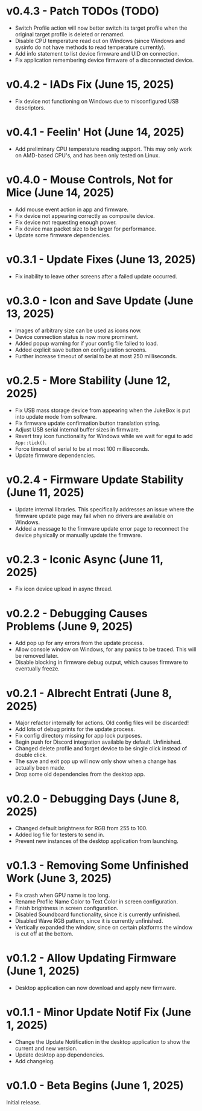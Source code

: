 # v0.4.3 - Patch TODOs (TODO)
- Switch Profile action will now better switch its target profile when the original target profile is deleted or renamed.
- Disable CPU temperature read out on Windows (since Windows and sysinfo do not have methods to read temperature currently).
- Add info statement to list device firmware and UID on connection.
- Fix application remembering device firmware of a disconnected device.

# v0.4.2 - IADs Fix (June 15, 2025)
- Fix device not functioning on Windows due to misconfigured USB descriptors.

# v0.4.1 - Feelin' Hot (June 14, 2025)
- Add preliminary CPU temperature reading support. This may only work on AMD-based CPU's, and has been only tested on Linux.

# v0.4.0 - Mouse Controls, Not for Mice (June 14, 2025)
- Add mouse event action in app and firmware.
- Fix device not appearing correctly as composite device.
- Fix device not requesting enough power.
- Fix device max packet size to be larger for performance.
- Update some firmware dependencies.

# v0.3.1 - Update Fixes (June 13, 2025)
- Fix inability to leave other screens after a failed update occurred.

# v0.3.0 - Icon and Save Update (June 13, 2025)
- Images of arbitrary size can be used as icons now.
- Device connection status is now more prominent.
- Added popup warning for if your config file failed to load.
- Added explicit save button on configuration screens.
- Further increase timeout of serial to be at most 250 milliseconds.

# v0.2.5 - More Stability (June 12, 2025)
- Fix USB mass storage device from appearing when the JukeBox is put into update mode from software.
- Fix firmware update confirmation button translation string.
- Adjust USB serial internal buffer sizes in firmware.
- Revert tray icon functionality for Windows while we wait for egui to add `App::tick()`.
- Force timeout of serial to be at most 100 milliseconds.
- Update firmware dependencies.

# v0.2.4 - Firmware Update Stability (June 11, 2025)
- Update internal libraries. This specifically addresses an issue where the firmware update page may fail when no drivers are available on Windows.
- Added a message to the firmware update error page to reconnect the device physically or manually update the firmware.

# v0.2.3 - Iconic Async (June 11, 2025)
- Fix icon device upload in async thread.

# v0.2.2 - Debugging Causes Problems (June 9, 2025)
- Add pop up for any errors from the update process.
- Allow console window on Windows, for any panics to be traced. This will be removed later.
- Disable blocking in firmware debug output, which causes firmware to eventually freeze.

# v0.2.1 - Albrecht Entrati (June 8, 2025)
- Major refactor internally for actions. Old config files will be discarded!
- Add lots of debug prints for the update process.
- Fix config directory missing for app lock purposes.
- Begin push for Discord integration available by default. Unfinished.
- Changed delete profile and forget device to be single click instead of double click.
- The save and exit pop up will now only show when a change has actually been made.
- Drop some old dependencies from the desktop app.

# v0.2.0 - Debugging Days (June 8, 2025)
- Changed default brightness for RGB from 255 to 100.
- Added log file for testers to send in.
- Prevent new instances of the desktop application from launching.

# v0.1.3 - Removing Some Unfinished Work (June 3, 2025)
- Fix crash when GPU name is too long.
- Rename Profile Name Color to Text Color in screen configuration.
- Finish brightness in screen configuration.
- Disabled Soundboard functionality, since it is currently unfinished.
- Disabled Wave RGB pattern, since it is currently unfinished.
- Vertically expanded the window, since on certain platforms the window is cut off at the bottom.

# v0.1.2 - Allow Updating Firmware (June 1, 2025)
- Desktop application can now download and apply new firmware.

# v0.1.1 - Minor Update Notif Fix (June 1, 2025)
- Change the Update Notification in the desktop application to show the current and new version.
- Update desktop app dependencies.
- Add changelog.

# v0.1.0 - Beta Begins (June 1, 2025)
Initial release.
